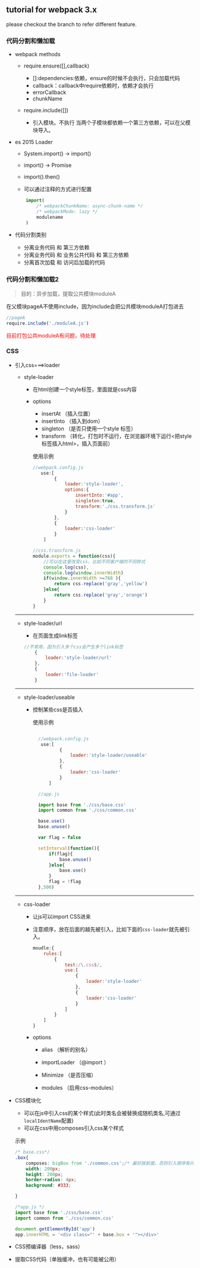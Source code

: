 ## tutorial for webpack 3.x

please checkout the branch to refer different feature.

### 代码分割和懒加载

 - webpack methods

     - require.ensure([],callback)
         - []:dependencies:依赖，ensure的时候不会执行，只会加载代码
         - callback：callback中require依赖时，依赖才会执行
         - errorCallback
         - chunkName

     - require.include([])
         - 引入模块。不执行
           当两个子模块都依赖一个第三方依赖，可以在父模块导入。

 - es 2015 Loader

     - System.import() -> import()
     - import() -> Promise
     - import().then()
    
     - 可以通过注释的方式进行配置

    ```js
        import(
            /* webpackChunkName: async-chunk-name */
            /* webpackMode: lazy */
            modulename
        )
    ```

  - 代码分割类别

     - 分离业务代码 和 第三方依赖
     - 分离业务代码 和 业务公共代码 和 第三方依赖
     - 分离首次加载 和 访问后加载的代码

### 代码分割和懒加载2

>目的：异步加载，提取公共模块moduleA

在父模块pageA不使用include，因为include会把公共模块moduleA打包进去

```js
//pageA
require.include('./moduleA.js')
```

<font color="red">目前打包公共moduleA有问题，待处理</font>


### CSS

 - 引入css===>loader

    - style-loader
         - 在html创建一个style标签，里面就是css内容

         - options
            - insertAt （插入位置）
            - insertInto （插入到dom）
            - singleton （是否只使用一个style 标签）
            - transform （转化，打包时不运行，在浏览器环境下运行<把style标签插入html>，插入页面前）
            
            使用示例


            ```js
            //webpack.config.js
               use:[
                    {
                        loader:'style-loader',
                        options:{
                            insertInto:'#app',
                            singleton:true,
                            transform:'./css.transform.js'
                        }
                    },
                    {
                        loader:'css-loader'
                    }
                ]

            //css.transform.js
            module.exports = function(css){
                //可以在这里改变css，比如不同客户端的不同样式
                console.log(css),
                console.log(window.innerWidth)
                if(window.innerWidth >=768 ){
                    return css.replace('gray','yellow')
                }else{
                    return css.replace('gray','orange')
                }
            }
            ```

    ---

    - style-loader/url

        - 在页面生成link标签
        
        ```js
        //不常用，因为引入多个css会产生多个link标签
            {
                loader:'style-loader/url'
            },
            {
                loader:'file-loader'
            }
        ```

    ---

    - style-loader/useable

        - 控制某些css是否插入

          使用示例

          ```js

            //webpack.config.js
             use:[
                    {
                        loader:'style-loader/useable'
                    },
                    {
                        loader:'css-loader'
                    }
                ]
          ```

          ```js
            //app.js

            import base from './css/base.css'
            import common from './css/common.css'

            base.use()
            base.unuse()

            var flag = false

            setInterval(function(){
                if(flag){
                    base.unuse()
                }else{
                    base.use()
                }
                flag = !flag
            },500)
          ```

    ---

    - css-loader
        - 让js可以import CSS进来

        - 注意顺序，放在后面的越先被引入，比如下面的```css-loader```就先被引入。
            
            ```js
            moudle:{
                rules:[
                    {
                        test:/\.css$/,
                        use:[
                            {
                                loader:'style-loader'
                            },
                            {
                                loader:'css-loader'
                            }
                        ]
                    }
                ]
            }
            ```
        - options
            - alias （解析的别名）

            - importLoader （@import ）

            - Minimize （是否压缩）

            - modules （启用css-modules）


 - CSS模块化

    - 可以在js中引入css的某个样式(此时类名会被替换成随机类名,可通过```localIdentName```配置)
    - 可以在css中用composes引入css某个样式

    示例

    ```css
    /* base.css*/
    .box{
        composes: bigBox from './common.css';/* 最好放前面，否则引入顺序有问题 */
        width: 200px;
        height: 200px;
        border-radius: 4px;
        background: #333;

    }
    ```

    ```js
    /*app.js */
    import base from './css/base.css'
    import common from './css/common.css'

    document.getElementById('app')
    app.innerHTML = '<div class="' + base.box + '"></div>'
    ```

 - CSS预编译器（less，sass）



 - 提取CSS代码（单独缓冲，也有可能被公用）